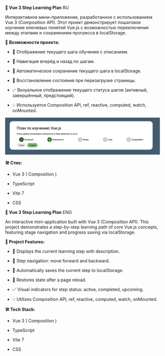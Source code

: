 **🧩 Vue 3 Step Learning Plan** RU

Интерактивное мини-приложение, разработанное с использованием Vue 3 (Composition API). Этот проект демонстрирует пошаговое изучение ключевых понятий Vue.js с возможностью переключения между этапами и сохранением прогресса в localStorage.

**🚀 Возможности проекта:**

- 📌 Отображение текущего шага обучения с описанием.

- 🔁 Навигация вперёд и назад по шагам.

- 💾 Автоматическое сохранение текущего шага в localStorage.

- 🔄 Восстановление состояния при перезагрузке страницы.

- ✅ Визуальное отображение текущего статуса шагов (активный, завершённый, предстоящий).

- 💡 Используется Composition API, ref, reactive, computed, watch, onMounted.

![Vue Step Learning](./src//assets/img/scrin.png)

**🛠️ Стек:**

- Vue 3 ( Composition )

- TypeScript

- Vite 7

- CSS


**🧩 Vue 3 Step Learning Plan** ENG

An interactive mini-application built with Vue 3 (Composition API).
This project demonstrates a step-by-step learning path of core Vue.js concepts, featuring stage navigation and progress saving via localStorage.

**🚀 Project Features:** 

- 📌 Displays the current learning step with description.

- 🔁 Step navigation: move forward and backward.

- 💾 Automatically saves the current step to localStorage.

- 🔄 Restores state after a page reload.

- ✅ Visual indicators for step status: active, completed, upcoming.

- 💡 Utilizes Composition API, ref, reactive, computed, watch, onMounted.

**🛠️ Tech Stack:**

- Vue 3 ( Composition )

- TypeScript

- Vite 7

- CSS
